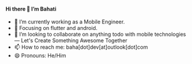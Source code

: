 #### Hi there 👋 I’m Bahati
- 🔭 I’m currently working as a Mobile Engineer.
- 🌱 Focusing on flutter and android.
- 🧠 I’m looking to collaborate on anything todo with mobile technologies — Let's Create Something Awesome Together
- 📫 How to reach me: baha[dot]dev[at]outlook[dot]com
- 😄 Pronouns: He/Him

<!---
Iambahati/Iambahati is a ✨ special ✨ repository because its `README.md` (this file) appears on your GitHub profile.
You can click the Preview link to take a look at your changes.
--->
